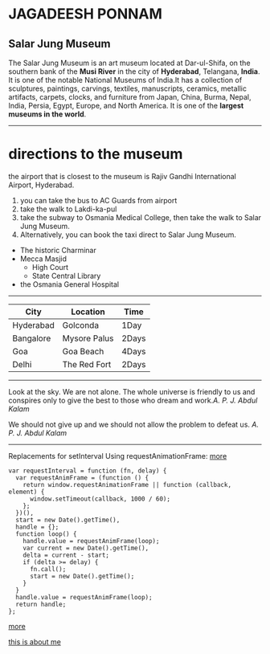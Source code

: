 # JAGADEESH PONNAM
## Salar Jung Museum
The Salar Jung Museum is an art museum located at Dar-ul-Shifa, on the southern bank of the **Musi River** in the city of **Hyderabad**, Telangana, **India**. It is one of the notable National Museums of India.It has a collection of sculptures, paintings, carvings, textiles, manuscripts, ceramics, metallic artifacts, carpets, clocks, and furniture from Japan, China, Burma, Nepal, India, Persia, Egypt, Europe, and North America. It is one of the **largest museums in the world**.
_ _ _ _ _ _ _ _ _ _ _ _ _ _ _ _ 
# directions to the museum
the airport that is closest to the museum is Rajiv Gandhi International Airport,	Hyderabad.
1. you can take the bus to AC Guards from airport
2. take the walk to Lakdi-ka-pul
3. take the subway to Osmania Medical College, then take the walk to Salar Jung Museum. 
4. Alternatively, you can book the taxi direct to Salar Jung Museum.
* The historic Charminar
* Mecca Masjid
    * High Court
    * State Central Library
* the Osmania General Hospital
_ _ _

| City | Location | Time |
|-----|-----------|-----|
| Hyderabad | Golconda | 1Day |
| Bangalore | Mysore Palus | 2Days |
| Goa | Goa Beach | 4Days |
|Delhi | The Red Fort | 2Days |
_ _ _
Look at the sky. We are not alone. The whole universe is friendly to us and conspires only to give the best to those who dream and work.*A. P. J. Abdul Kalam*

We should not give up and we should not allow the problem to defeat us.
*A. P. J. Abdul Kalam*
_ _ _
Replacements for setInterval Using requestAnimationFrame: 
[more](https://css-tricks.com/snippets/)

```
var requestInterval = function (fn, delay) {
  var requestAnimFrame = (function () {
    return window.requestAnimationFrame || function (callback, element) {
      window.setTimeout(callback, 1000 / 60);
    };
  })(),
  start = new Date().getTime(),
  handle = {};
  function loop() {
    handle.value = requestAnimFrame(loop);
    var current = new Date().getTime(),
    delta = current - start;
    if (delta >= delay) {
      fn.call();
      start = new Date().getTime();
    }
  }
  handle.value = requestAnimFrame(loop);
  return handle;
};

```
[more](https://css-tricks.com/snippets/javascript/replacements-setinterval-using-requestanimationframe/)

[this is about me](https://github.com/Jagadeeshponnam/assignment2-ponnam/blob/fb197f709c0ce2c1e14998abf76d34b7d5beac60/AboutMe.md)
